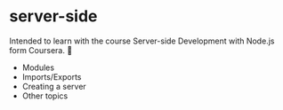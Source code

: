 # server-side

Intended to learn with the course Server-side Development with Node.js form Coursera. 🌱

- Modules
- Imports/Exports
- Creating a server
- Other topics
